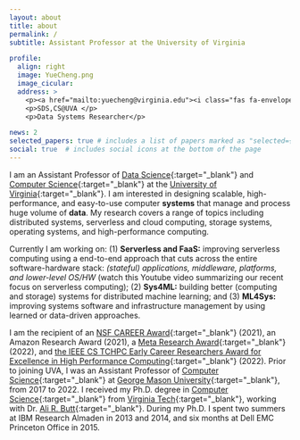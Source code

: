 ```yaml
---
layout: about
title: about
permalink: /
subtitle: Assistant Professor at the University of Virginia

profile:
  align: right
  image: YueCheng.png
  image_cicular: 
  address: >
    <p><a href="mailto:yuecheng@virginia.edu"><i class="fas fa-envelope"></i> yuecheng@virginia.edu</a></p>
    <p>SDS,CS@UVA </p>
    <p>Data Systems Researcher</p>

news: 2
selected_papers: true # includes a list of papers marked as "selected={true}"
social: true  # includes social icons at the bottom of the page
---
```


I am an Assistant Professor of [Data Science](https://datascience.virginia.edu/){:target="\_blank"} 
and [Computer Science](https://engineering.virginia.edu/departments/computer-science){:target="\_blank"} at
the [University of Virginia](https://www.virginia.edu/){:target="\_blank"}. 
I am interested in designing scalable, high-performance, and
easy-to-use computer **systems** that manage and process huge volume of
**data**.
My research covers a range of topics including distributed systems,
serverless and cloud computing, storage systems, operating systems,
and high-performance computing. 

Currently I am working on: 
(1) **Serverless and FaaS:** improving serverless computing using a
end-to-end approach that cuts across the entire software-hardware
stack: *(stateful) applications, middleware, platforms, and
lower-level OS/HW*
(watch this Youtube video summarizing our recent focus on serverless
computing); 
(2) **Sys4ML:** building better (computing and storage) systems for
distributed machine learning; 
and (3) **ML4Sys:** improving systems software and infrastructure
management by using learned or data-driven approaches.

I am the recipient of an 
[NSF CAREER Award](https://www.nsf.gov/awardsearch/showAward?AWD_ID=2045680&HistoricalAwards=false){:target="\_blank"} (2021), 
an Amazon Research Award (2021), 
a [Meta Research Award](https://research.facebook.com/blog/2022/9/announcing-the-winners-of-the-2022-ai-system-hardwaresoftware-codesign-request-for-proposals/?locale=en_US&draft=1284382378973290){:target="\_blank"} (2022),
and [the IEEE CS TCHPC Early Career Researchers Award for Excellence
in High Performance Computing](https://tc.computer.org/tchpc/2022/10/06/2022-ieee-cs-tchpc-award-winners/){:target="\_blank"} (2022).
Prior to joining UVA, I was an Assistant Professor of 
[Computer Science](https://cs.gmu.edu/){:target="\_blank"} at 
[George Mason University](https://www.gmu.edu/){:target="\_blank"}, from 2017 to 2022.
I received my Ph.D. degree in [Computer Science](https://cs.vt.edu/){:target="\_blank"} from
[Virginia Tech](https://vt.edu/){:target="\_blank"}, working with Dr.
[Ali R. Butt](https://people.cs.vt.edu/butta/){:target="\_blank"}. 
During my Ph.D. I spent two summers at IBM Research Almaden in 2013
and 2014, and six months at Dell EMC Princeton Office in 2015. 
